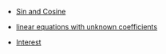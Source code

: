* [Sin and Cosine](http://jackwatt.com/math/sin_and_cosine.md)

* [linear equations with unknown coefficients](http://jackwatt.com/math/linear_equations_with_unknown_coefficients.md)

* [Interest](http://jackwatt.com/math/interest.md)
